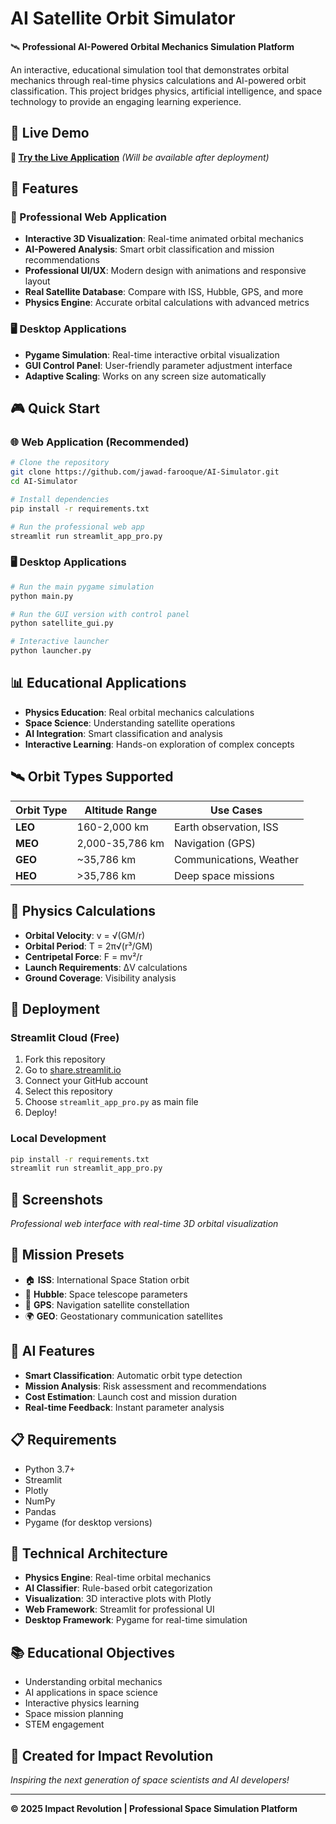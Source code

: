 # AI Satellite Orbit Simulator

🛰️ **Professional AI-Powered Orbital Mechanics Simulation Platform**

An interactive, educational simulation tool that demonstrates orbital mechanics through real-time physics calculations and AI-powered orbit classification. This project bridges physics, artificial intelligence, and space technology to provide an engaging learning experience.

## 🌟 Live Demo

**🚀 [Try the Live Application](https://ai-simulator-jawad.streamlit.app)** *(Will be available after deployment)*

## 🎯 Features

### 🚀 Professional Web Application
- **Interactive 3D Visualization**: Real-time animated orbital mechanics
- **AI-Powered Analysis**: Smart orbit classification and mission recommendations
- **Professional UI/UX**: Modern design with animations and responsive layout
- **Real Satellite Database**: Compare with ISS, Hubble, GPS, and more
- **Physics Engine**: Accurate orbital calculations with advanced metrics

### 🖥️ Desktop Applications
- **Pygame Simulation**: Real-time interactive orbital visualization
- **GUI Control Panel**: User-friendly parameter adjustment interface
- **Adaptive Scaling**: Works on any screen size automatically

## 🎮 Quick Start

### 🌐 Web Application (Recommended)
```bash
# Clone the repository
git clone https://github.com/jawad-farooque/AI-Simulator.git
cd AI-Simulator

# Install dependencies
pip install -r requirements.txt

# Run the professional web app
streamlit run streamlit_app_pro.py
```

### 🖥️ Desktop Applications
```bash
# Run the main pygame simulation
python main.py

# Run the GUI version with control panel
python satellite_gui.py

# Interactive launcher
python launcher.py
```

## 📊 Educational Applications

- **Physics Education**: Real orbital mechanics calculations
- **Space Science**: Understanding satellite operations
- **AI Integration**: Smart classification and analysis
- **Interactive Learning**: Hands-on exploration of complex concepts

## 🛰️ Orbit Types Supported

| Orbit Type | Altitude Range | Use Cases |
|------------|---------------|-----------|
| **LEO** | 160-2,000 km | Earth observation, ISS |
| **MEO** | 2,000-35,786 km | Navigation (GPS) |
| **GEO** | ~35,786 km | Communications, Weather |
| **HEO** | >35,786 km | Deep space missions |

## 🧮 Physics Calculations

- **Orbital Velocity**: v = √(GM/r)
- **Orbital Period**: T = 2π√(r³/GM)
- **Centripetal Force**: F = mv²/r
- **Launch Requirements**: ΔV calculations
- **Ground Coverage**: Visibility analysis

## 🚀 Deployment

### Streamlit Cloud (Free)
1. Fork this repository
2. Go to [share.streamlit.io](https://share.streamlit.io)
3. Connect your GitHub account
4. Select this repository
5. Choose `streamlit_app_pro.py` as main file
6. Deploy!

### Local Development
```bash
pip install -r requirements.txt
streamlit run streamlit_app_pro.py
```

## 📱 Screenshots

*Professional web interface with real-time 3D orbital visualization*

## 🎯 Mission Presets

- 🏠 **ISS**: International Space Station orbit
- 🔭 **Hubble**: Space telescope parameters
- 📡 **GPS**: Navigation satellite constellation
- 🌍 **GEO**: Geostationary communication satellites

## 🤖 AI Features

- **Smart Classification**: Automatic orbit type detection
- **Mission Analysis**: Risk assessment and recommendations
- **Cost Estimation**: Launch cost and mission duration
- **Real-time Feedback**: Instant parameter analysis

## 📋 Requirements

- Python 3.7+
- Streamlit
- Plotly
- NumPy
- Pandas
- Pygame (for desktop versions)

## 🔧 Technical Architecture

- **Physics Engine**: Real-time orbital mechanics
- **AI Classifier**: Rule-based orbit categorization
- **Visualization**: 3D interactive plots with Plotly
- **Web Framework**: Streamlit for professional UI
- **Desktop Framework**: Pygame for real-time simulation

## 📚 Educational Objectives

- Understanding orbital mechanics
- AI applications in space science
- Interactive physics learning
- Space mission planning
- STEM engagement

## 🌟 Created for Impact Revolution

*Inspiring the next generation of space scientists and AI developers!*

---

**© 2025 Impact Revolution | Professional Space Simulation Platform**
